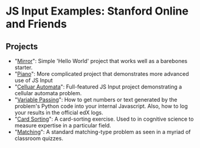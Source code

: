 # JS Input Examples: Stanford Online and Friends #

## Projects ##
- "[Mirror](https://github.com/Stanford-Online/js-input-samples/tree/master/mirror)": Simple 'Hello World' project that works well as a barebones starter.
- "[Piano](https://github.com/Stanford-Online/js-input-samples/tree/master/piano)": More complicated project that demonstrates more advanced use of JS Input
- "[Celluar Automata](https://github.com/Stanford-Online/js-input-samples/tree/master/automata)": Full-featured JS Input project demonstrating a cellular automata problem.
- "[Variable Passing](https://github.com/Stanford-Online/js-input-samples/tree/master/variablepassing)": How to get numbers or text generated by the problem's Python code into your internal Javascript. Also, how to log your results in the official edX logs.
- "[Card Sorting](https://github.com/Stanford-Online/js-input-samples/tree/master/cardsorting)": A card-sorting exercise. Used to in cognitive science to measure expertise in a particular field.
- "[Matching](https://github.com/Stanford-Online/js-input-samples/tree/master/matching)": A standard matching-type problem as seen in a myriad of classroom quizzes.
